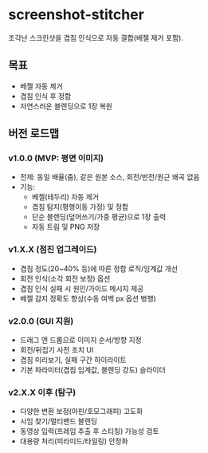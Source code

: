 # screenshot-stitcher
조각난 스크린샷을 겹침 인식으로 자동 결합(베젤 제거 포함).

## 목표
- 베젤 자동 제거
- 겹침 인식 후 정합
- 자연스러운 블렌딩으로 1장 복원

## 버전 로드맵

### v1.0.0 (MVP: 평면 이미지)
- 전제: 동일 배율(줌), 같은 원본 소스, 회전/반전/원근 왜곡 없음
- 기능:
  - 베젤(테두리) 자동 제거
  - 겹침 탐지(평행이동 가정) 및 정합
  - 단순 블렌딩(덮어쓰기/가중 평균)으로 1장 출력
  - 자동 트림 및 PNG 저장

### v1.X.X (점진 업그레이드)
- 겹침 정도(20~40% 등)에 따른 정합 로직/임계값 개선
- 회전 인식(소각 회전 보정) 옵션
- 겹침 인식 실패 시 원인/가이드 메시지 제공
- 베젤 감지 정확도 향상(수동 여백 px 옵션 병행)

### v2.0.0 (GUI 지원)
- 드래그 앤 드롭으로 이미지 순서/방향 지정
- 회전/뒤집기 사전 조치 UI
- 겹침 미리보기, 실패 구간 하이라이트
- 기본 파라미터(겹침 임계값, 블렌딩 강도) 슬라이더

### v2.X.X 이후 (탐구)
- 다양한 변환 보정(아핀/호모그래피) 고도화
- 시임 찾기/멀티밴드 블렌딩
- 동영상 입력(프레임 추출 후 스티칭) 가능성 검토
- 대용량 처리(피라미드/타일링) 안정화
